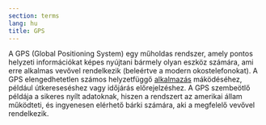 ```yaml
---
section: terms
lang: hu
title: GPS
---
```


A GPS (Global Positioning System) egy műholdas rendszer, amely pontos helyzeti információkat képes nyújtani bármely olyan eszköz számára, ami erre alkalmas vevővel rendelkezik (beleértve a modern okostelefonokat). A GPS elengedhetetlen számos helyzetfüggő [alkalmazás](../app-application/) máködéséhez, például útkereseséshez vagy időjárás előrejelzéshez. A GPS szembeötlő példája a sikeres nyílt adatoknak, hiszen a rendszert az amerikai állam működteti, és ingyenesen elérhető bárki számára, aki a megfelelő vevővel rendelkezik.
